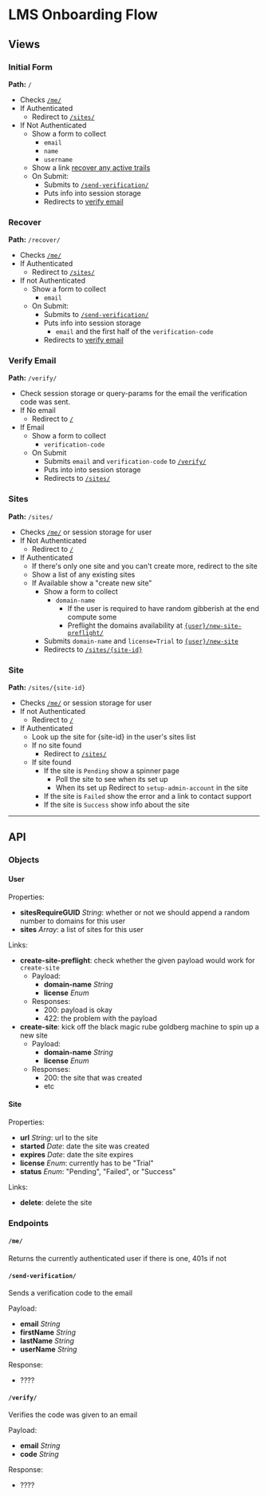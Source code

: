 # LMS Onboarding Flow

## Views

### Initial Form

**Path:** `/`

- Checks [`/me/`](#me)
- If Authenticated
  - Redirect to [`/sites/`](#sites)
- If Not Authenticated
  - Show a form to collect
    - `email`
    - `name`
    - `username`
  - Show a link [recover any active trails](#recover)
  - On Submit:
    - Submits to [`/send-verification/`](#send-verification)
    - Puts info into session storage
    - Redirects to [verify email](#verify-email)

### Recover

**Path:** `/recover/`

- Checks [`/me/`](#me)
- If Authenticated
  - Redirect to [`/sites/`](#sites)
- If not Authenticated
  - Show a form to collect
    - `email`
  - On Submit:
    - Submits to [`/send-verification/`](#send-verification)
    - Puts info into session storage
      - `email` and the first half of the `verification-code`
    - Redirects to [verify email](#verify-email)

### Verify Email

**Path:** `/verify/`

- Check session storage or query-params for the email the verification code was sent.
- If No email
  - Redirect to [`/`](#initial-form)
- If Email
  - Show a form to collect
    - `verification-code`
  - On Submit
    - Submits `email` and `verification-code` to [`/verify/`](#verify)
    - Puts into into session storage
    - Redirects to [`/sites/`](#sites)

### Sites

**Path:** `/sites/`

- Checks [`/me/`](#me) or session storage for user
- If Not Authenticated
  - Redirect to [`/`](#initial-form)
- If Authenticated
  - If there's only one site and you can't create more, redirect to the site
  - Show a list of any existing sites
  - If Available show a "create new site"
    - Show a form to collect
      - `domain-name`
        - If the user is required to have random gibberish at the end compute some
        - Preflight the domains availability at [`{user}/new-site-preflight/`](#usernew-site-preflight)
    - Submits `domain-name` and `license=Trial` to [`{user}/new-site`](#usernew-site)
    - Redirects to [`/sites/{site-id}`](#site)

### Site

**Path:** `/sites/{site-id}`

- Checks [`/me/`](#me) or session storage for user
- If not Authenticated
  - Redirect to [`/`](#initial-form)
- If Authenticated
  - Look up the site for {site-id} in the user's sites list
  - If no site found
    - Redirect to [`/sites/`](#sites)
  - If site found
    - If the site is `Pending` show a spinner page
      - Poll the site to see when its set up
      - When its set up Redirect to `setup-admin-account` in the site
    - If the site is `Failed` show the error and a link to contact support
    - If the site is `Success` show info about the site

---

## API

### Objects

#### User

Properties:

- **sitesRequireGUID** _String_: whether or not we should append a random number to domains for this user
- **sites** _Array_: a list of sites for this user

Links:

- **create-site-preflight**: check whether the given payload would work for `create-site`
  - Payload:
    - **domain-name** _String_
    - **license** _Enum_
  - Responses:
    - 200: payload is okay
    - 422: the problem with the payload
- **create-site**: kick off the black magic rube goldberg machine to spin up a new site
  - Payload:
    - **domain-name** _String_
    - **license** _Enum_
  - Responses:
    - 200: the site that was created
    - etc

#### Site

Properties:

- **url** _String_: url to the site
- **started** _Date_: date the site was created
- **expires** _Date_: date the site expires
- **license** _Enum_: currently has to be "Trial"
- **status** _Enum_: "Pending", "Failed", or "Success"

Links:

- **delete**: delete the site

### Endpoints

#### `/me/`

Returns the currently authenticated user if there is one, 401s if not

#### `/send-verification/`

Sends a verification code to the email

Payload:

- **email** _String_
- **firstName** _String_
- **lastName** _String_
- **userName** _String_

Response:

- ????

#### `/verify/`

Verifies the code was given to an email

Payload:

- **email** _String_
- **code** _String_

Response:

- ????
